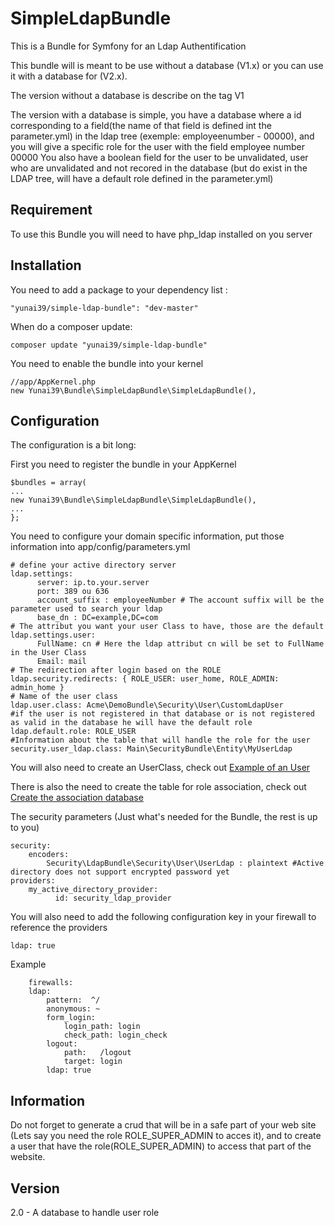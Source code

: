 SimpleLdapBundle
================

This is a Bundle for Symfony for an Ldap Authentification

This bundle will is meant to be use without a database (V1.x) or you can use it with a database for (V2.x).

The version without a database is describe on the tag V1

The version with a database is simple, you have a database where a id corresponding to a field(the name of that field is defined int the parameter.yml) in the ldap tree (exemple: employeenumber - 00000), and you will give a specific role for the user with the field employee number 00000
You also have a boolean field for the user to be unvalidated, user who are unvalidated and not recored in the database (but do exist in the LDAP tree, will have a default role defined in the parameter.yml)

Requirement
-----------

To use this Bundle you will need to have php_ldap installed on you server

Installation
------------

You need to add a package to your dependency list :

	"yunai39/simple-ldap-bundle": "dev-master"
	
When do a composer update:
	
	composer update "yunai39/simple-ldap-bundle"

You need to enable the bundle into your kernel

    //app/AppKernel.php
    new Yunai39\Bundle\SimpleLdapBundle\SimpleLdapBundle(),
    

Configuration
-------------

The configuration is a bit long:

First you need to register the bundle in your AppKernel
	
	
    $bundles = array(
	...
	new Yunai39\Bundle\SimpleLdapBundle\SimpleLdapBundle(),
	...
	};



You need to configure your domain specific information, put those information into app/config/parameters.yml

    # define your active directory server
    ldap.settings:
          server: ip.to.your.server
          port: 389 ou 636
          account_suffix : employeeNumber # The account suffix will be the parameter used to search your ldap
          base_dn : DC=example,DC=com  
    # The attribut you want your user Class to have, those are the default
    ldap.settings.user:
          FullName: cn # Here the ldap attribut cn will be set to FullName in the User Class
          Email: mail
    # The redirection after login based on the ROLE
    ldap.security.redirects: { ROLE_USER: user_home, ROLE_ADMIN: admin_home }
    # Name of the user class
    ldap.user.class: Acme\DemoBundle\Security\User\CustomLdapUser
    #if the user is not registered in that database or is not registered as valid in the database he will have the default role
    ldap.default.role: ROLE_USER
	#Information about the table that will handle the role for the user
    security.user_ldap.class: Main\SecurityBundle\Entity\MyUserLdap


You will also need to create an UserClass, check out [Example of an User](https://github.com/yunai39/SimpleLdapBundle/wiki/Example-User)


There is also the need to create the table for role association, check out [Create the association database](https://github.com/yunai39/SimpleLdapBundle/wiki/How-to-create-the-database-for-association)

The security parameters (Just what's needed for the Bundle, the rest is up to you)

    security:
        encoders:
            Security\LdapBundle\Security\User\UserLdap : plaintext #Active directory does not support encrypted password yet
    providers:
        my_active_directory_provider:
              id: security_ldap_provider

You will also need to add the following configuration key in your firewall to reference the providers

    ldap: true
    
Example

        firewalls:
        ldap:
            pattern:  ^/
            anonymous: ~
            form_login:
                login_path: login
                check_path: login_check
            logout:
                path:   /logout
                target: login
            ldap: true
                
Information
-----------

Do not forget to generate a crud that will be in a safe part of your web site (Lets say you need the role ROLE_SUPER_ADMIN to acces it), and to create a user that have the role(ROLE_SUPER_ADMIN) to access that part of the website.


Version
----------------------
	
2.0
	- A database to handle user role
